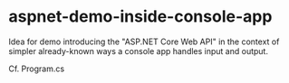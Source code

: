 # aspnet-demo-inside-console-app

Idea for demo introducing the "ASP.NET Core Web API" in the context of
simpler already-known ways a console app handles input and output.

Cf. Program.cs
